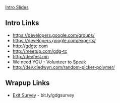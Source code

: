 [Intro Slides](https://docs.google.com/presentation/d/1LTeaX-13TdGpy-xHi5BWUdiz_29PIlgPcMWkuWbO84s/pub?start=false&loop=true&delayms=5000&slide=id.p)

## Intro Links
- https://developers.google.com/groups/
- https://developers.google.com/experts/
- http://gdgtc.com
- http://meetup.com/gdg-tc
- http://devfest.mn
- We need YOU - Volunteer to Speak
- http://dev.cledwyn.com/random-picker-polymer/

## Wrapup Links
- [Exit Survey](https://docs.google.com/forms/d/17RK2nQWeV3wDpUOWjLvGrxRjkPByXqXZCvOv8W-gk8s/viewform) - bit.ly/gdgsurvey
